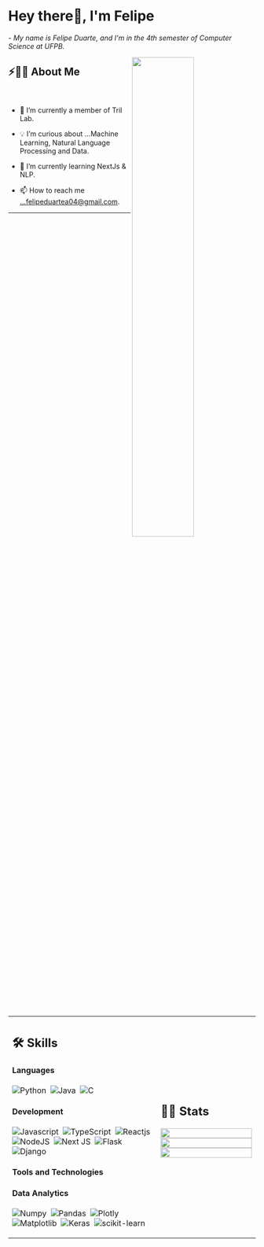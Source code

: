 # Hey there👋, I'm Felipe
 
 <p>- <i>My name is Felipe Duarte, and I'm in the 4th semester of Computer Science at UFPB.</i></p>


<img src="https://user-images.githubusercontent.com/89788120/167628634-549d2bdd-609e-4275-85af-1e1974da64ca.gif" width="50%" align="right" />

## ⚡🙋‍♂️ About Me

</br>

- 🔧 I’m currently a member of Tril Lab.

- 💡 I’m curious about ...Machine Learning, Natural Language Processing and Data.
- 📖 I’m currently learning NextJs & NLP.
- 📫 How to reach me ...felipeduartea04@gmail.com.

<hr>

<!---

kaustav202/kaustav202 is a ✨ special ✨ repository because its `README.md` (this file) appears on your GitHub profile.
You can click the Preview link to take a look at your changes.

--->


</br>


<table width="100%" >

 <tr>
    <td width="60%">
     
## 🛠️ Skills

#### Languages
![Python](https://img.shields.io/badge/-Python-05122A?style=flat&logo=python)&nbsp;
![Java](https://img.shields.io/badge/Java-%23150458.svg?style=flat&logo=java&logoColor=orange)&nbsp;
![C](https://img.shields.io/badge/-C-05122A?style=flat&logo=c&logoColor=white)&nbsp;


#### Development

![Javascript](https://img.shields.io/badge/-JavaScript-F7DF1E?style=flat&logo=javascript&logoColor=black)&nbsp;
![TypeScript](https://img.shields.io/badge/-TypeScript-007ACC?style=flat&logo=typescript&logoColor=white)&nbsp;
![Reactjs](https://img.shields.io/badge/-React-20232A?style=flat&logo=react&logoColor=61DAFB)&nbsp;
![NodeJS](https://img.shields.io/badge/-Node.js-6DA55F?style=flat&logo=node.js&logoColor=white)&nbsp;
![Next JS](https://img.shields.io/badge/-Next-black?style=flat&logo=next.js&logoColor=white)&nbsp;
![Flask](https://img.shields.io/badge/-Flask-000000?style=flat&logo=flask&logoColor=white)&nbsp;
![Django](https://img.shields.io/badge/-Django-092E20?style=flat&logo=django&logoColor=white)&nbsp;


<!--      
![Express.js](https://img.shields.io/badge/express.js-%23404d59.svg?style=flat&logo=express&logoColor=%2361DAFB) -->
<!-- ![PHP](https://img.shields.io/badge/PHP-777BB4?style=flat&logo=php&logoColor=white)&nbsp; -->




#### Tools and Technologies



<!-- ![PyPI](https://img.shields.io/badge/pypi-3775A9?style=flat&logo=pypi&logoColor=white)&nbsp; -->


#### Data Analytics 
![Numpy](https://img.shields.io/badge/-Numpy-777BB4?style=flat&logo=numpy&logoColor=white)&nbsp;
![Pandas](https://img.shields.io/badge/-Pandas-2C2D72?style=flat&logo=pandas&logoColor=white)&nbsp;
![Plotly](https://img.shields.io/badge/-Plotly-3F4F75?style=flat&logo=plotly&logoColor=white)&nbsp;
![Matplotlib](https://img.shields.io/badge/-Matplotlib-ffffff?style=flat&logo=Matplotlib&logoColor=black)&nbsp;
![Keras](https://img.shields.io/badge/-Keras-D00000?style=flat&logo=Keras&logoColor=white)&nbsp;
![scikit-learn](https://img.shields.io/badge/-scikit--learn-F7931E?style=flat&logo=scikit-learn&logoColor=white)&nbsp;

     
</td>
    <td>
  
## 📄📜 Stats


<p align="center">
  <img width="100%" src="https://github-readme-stats.vercel.app/api?username=felipeduartea" />
 </br>
  <img width="100%" src="https://github-readme-streak-stats.herokuapp.com/?user=felipeduartea"/>
 </br>
  <img width="100%" src="https://github-readme-stats.vercel.app/api/top-langs/?username=felipeduartea" />
</p>
     
  </td>
 </tr>
</table>






